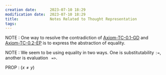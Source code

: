 ```yaml
---
creation date:		2023-07-10 18:29
modification date:	2023-07-10 18:29
title: 				Notes Related to Thought Representation
tags:
---
```

NOTE : One way to resolve the contradiction of [Axiom-TC-0.1-GD](Axiom-TC-0.1-GD.md) and [Axiom-TC-0.2-EP](Axiom-TC-0.2-EP.md) is to express the abstraction of equality. 

NOTE : We seem to be using equality in two ways. One is substitutability `:=`, another is evaluation ` =>`.

PROP : $(x \neq y)$ 